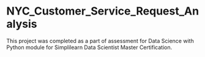 # NYC_Customer_Service_Request_Analysis
This project was completed as a part of assessment for Data Science with Python module for Simplilearn Data Scientist Master Certification.
